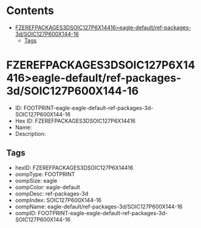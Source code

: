 



Contents
========

* [FZEREFPACKAGES3DSOIC127P6X14416>eagle-default/ref-packages-3d/SOIC127P600X144-16](#fzerefpackages3dsoic127p6x14416eagle-defaultref-packages-3dsoic127p600x144-16)
	* [Tags](#tags)

# FZEREFPACKAGES3DSOIC127P6X14416>eagle-default/ref-packages-3d/SOIC127P600X144-16

- ID: FOOTPRINT-eagle-eagle-default-ref-packages-3d-SOIC127P600X144-16
- Hex ID: FZEREFPACKAGES3DSOIC127P6X14416
- Name: 
- Description: 

## Tags

- hexID: FZEREFPACKAGES3DSOIC127P6X14416
- oompType: FOOTPRINT
- oompSize: eagle
- oompColor: eagle-default
- oompDesc: ref-packages-3d
- oompIndex: SOIC127P600X144-16
- oompName: eagle-default/ref-packages-3d/SOIC127P600X144-16
- oompID: FOOTPRINT-eagle-eagle-default-ref-packages-3d-SOIC127P600X144-16
